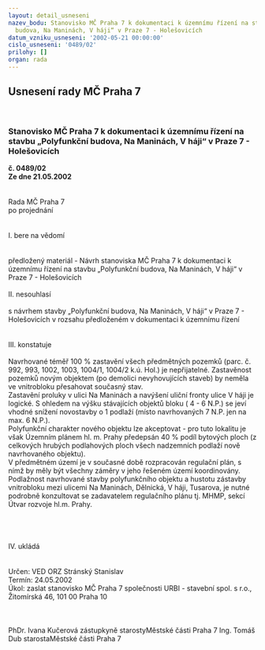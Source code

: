 ```yaml
---
layout: detail_usneseni
nazev_bodu: Stanovisko MČ Praha 7 k dokumentaci k územnímu řízení na stavbu „Polyfunkční
  budova, Na Maninách, V háji“ v Praze 7 - Holešovicích
datum_vzniku_usneseni: '2002-05-21 00:00:00'
cislo_usneseni: '0489/02'
prilohy: []
organ: rada
---
```

<div id="ucUsn_pList" class="usn">
	<span><h2>Usnesení rady MČ Praha 7 </h2>
<br></span><div class="standBody">
<span><h3>Stanovisko MČ Praha 7 k dokumentaci k územnímu řízení na stavbu „Polyfunkční budova, Na Maninách, V háji“ v Praze 7 - Holešovicích</h3></span><div class="center">
		<strong>č. 0489/02</strong><br>
	</div>
<div class="center">
		<strong>Ze dne 21.05.2002</strong><br><br>
	</div>
<br>Rada MČ Praha 7<br>po projednání<br><br><br>I.	bere na vědomí<br><br> <br>předložený materiál - Návrh stanoviska MČ Praha 7 k dokumentaci k územnímu řízení na stavbu „Polyfunkční budova, Na Maninách, V háji“ v Praze 7 - Holešovicích<br><br>II.  nesouhlasí<br><br>s návrhem stavby „Polyfunkční budova, Na Maninách, V háji“ v Praze 7 - Holešovicích v rozsahu předloženém v dokumentaci k územnímu řízení<br><br><br>III. konstatuje<br><br>Navrhované téměř 100 % zastavění všech předmětných pozemků (parc. č. 992, 993, 1002, 1003, 1004/1, 1004/2 k.ú. Hol.) je nepřijatelné. Zastavěnost pozemků novým objektem (po demolici nevyhovujících staveb) by neměla ve vnitrobloku přesahovat současný stav.<br>Zastavění proluky v ulici Na Maninách a navýšení uliční fronty ulice V háji je logické. S ohledem na výšku stávajících objektů bloku ( 4 - 6 N.P.) se jeví vhodné snížení novostavby o 1 podlaží (místo navrhovaných 7 N.P. jen na max. 6 N.P.).<br>Polyfunkční charakter nového objektu lze akceptovat - pro tuto lokalitu je však Územním plánem hl. m. Prahy předepsán 40 % podíl bytových ploch (z celkových hrubých podlahových ploch všech nadzemních podlaží nově navrhovaného objektu).<br>V předmětném území je v současné době rozpracován regulační plán, s nímž by měly být všechny záměry v jeho řešeném území koordinovány. Podlažnost navrhované stavby polyfunkčního objektu a hustotu zástavby vnitrobloku mezi ulicemi Na Maninách, Dělnická, V háji, Tusarova, je nutné podrobně konzultovat se zadavatelem regulačního plánu tj. MHMP, sekcí Útvar rozvoje hl.m. Prahy.<br><br><br><br><br>IV.	ukládá <br><br> <br>Určen:	VED ORZ  Stránský Stanislav<br>Termín: 24.05.2002<br>Úkol:	zaslat stanovisko MČ Praha 7 společnosti URBI - stavební spol. s r.o., Žitomírská 46,     101 00 Praha 10<br> <br> <br>	<br>PhDr. Ivana Kučerová zástupkyně starostyMěstské části Praha 7	Ing. Tomáš Dub starostaMěstské části Praha 7<br>	<br><br>
</div>
</div>